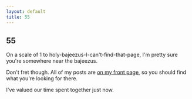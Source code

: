 ```yaml
---
layout: default
title: 55
---
```


<section class="container content">
  <div class="title"><h1>55</h1></div>

  <p>On a scale of 1 to holy-bajeezus-I-can't-find-that-page, I'm pretty sure you're somewhere near the bajeezus.</p>

  <p>Don't fret though. All of my posts are <a href="/">on my front page</a>, so you should find what you're looking for there.</p>

  <p>I've valued our time spent together just now.</p>

</section>
